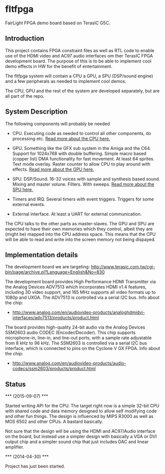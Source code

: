 fltfpga
=======

FairLight FPGA demo board based on TerasIC G5C.

## Introduction ##
This project contains FPGA constraint files as well as RTL code to
enable use of the HDMI video and AC97 audio interfaces om ther TerasIC
FPGA development board. The purpose of this is to be able to implement
cool demo effects in HW for the benefit of entertainment.

The fltfpga system will contain a CPU a GPU, a SPU (DSP/sound engine)
and a few peripherals as needed to implement cool demos.

The CPU, GPU and the rest of the system are developed separately, but
are all part of the repo.


## System Description ##

The following components will probably be needed
- CPU. Executing code as needed to control all other components, do
  processing etc. [Read more about the CPU here.](cpu/doc/fltcpu.md)

- GPU. Something like the GFX sub system in the Amiga and the
  C64. Support for 1024x768 with double buffering. Simple macro based
  (copper list) DMA functionality for fast movement. At least 64
  sprites. Text mode overlay. Raster counter to allow CPU to play around
  with effects. [Read more about the GPU here.](gpu/doc/fltgpu.md)

- SPU. DSP/Sound. 16-32 voices with sample and synthesis based
  sound. Mixing   and master volune. Filters. With sweeps. [Read more
  about the SPU here.](spu/doc/fltspu.md)

- Timers and IRQ. Several timers with event triggers. Triggers for some
  external events.

- External interface. At least a UART for external communication.

The CPU talks to the other parts as master-slaves. The GPU and SPU are
expected to have their own memories which they control, albeit they are
(might be) mapped into the CPU address space. This means that the CPU
will be able to read and write into the screen memory not being dispayed.


## Implementation details ##
The development board we are targeting:
http://www.terasic.com.tw/cgi-bin/page/archive.pl?Language=English&No=830

The development board provides High Performance HDMI Transmitter via the
Analog Devices ADV7513 which incorporates HDMI v1.4 features, including
3D video support, and 165 MHz supports all video formats up to 1080p and
UXGA. The ADV7513 is controlled via a serial I2C bus. Info about the
chip:

- http://www.analog.com/en/audiovideo-products/analoghdmidvi-interfaces/adv7513/products/product.html


The board provides high-quality 24-bit audio via the Analog Devices
SSM2603 audio CODEC (Encoder/Decoder). This chip supports microphone-in,
line-in, and line-out ports, with a sample rate adjustable from 8 kHz to
96 kHz. The SSM2603 is controlled via a serial I2C bus interface, which
is connected to pins on the Cyclone V GX FPGA. Info about the chip:

- http://www.analog.com/en/audiovideo-products/audio-codecs/ssm2603/products/product.html



## Status ##
*** (2015-09-07) ***

Started writing API for the CPU. The target right now is a simple 32-bit
CPU with shared code and data memory designed to allow self modifying
code and other fun things. The design is influenced by MIPS R3000 as
well as MOS 6502 and other CPUs. A bastard basically.

Not sure that the design will be using the HDMI and AC97/Audio interface
on the board, but instead use a simpler design with basically a VGA or
DVI output chip and a simpler sound chip that just includes DAC and
linear amplifier.


*** (2014-04-30) ***

Project has just been started.
